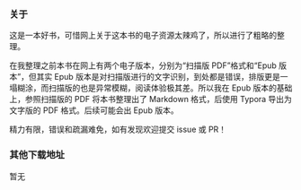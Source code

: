 ### 关于

这是一本好书，可惜网上关于这本书的电子资源太辣鸡了，所以进行了粗略的整理。

在我整理之前本书在网上有两个电子版本，分别为“扫描版 PDF”格式和“Epub 版本”，但其实 Epub 版本是对扫描版进行的文字识别，到处都是错误，排版更是一塌糊涂，而扫描版的也是异常模糊，阅读体验极其差。所以我在 Epub 版本的基础上，参照扫描版的 PDF 将本书整理出了 Markdown 格式，后使用 Typora 导出为文字版的 PDF 格式。后续可能会出 Epub 版本。

精力有限，错误和疏漏难免，如有发现欢迎提交 issue 或 PR！

### 其他下载地址

暂无
